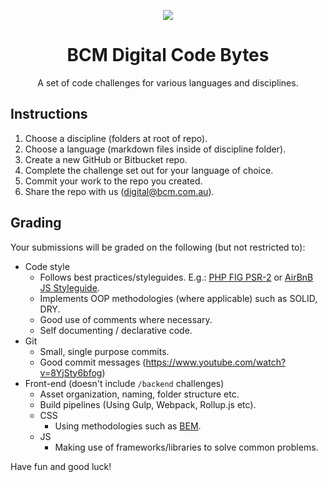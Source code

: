 <p align="center"><img src="https://cloud.githubusercontent.com/assets/26587063/24181328/12f64432-0f06-11e7-9290-28175cf6980d.png" /></p>
<h1 align="center">BCM Digital Code Bytes</h1>
<p align="center">A set of code challenges for various languages and disciplines.</p>

## Instructions

1. Choose a discipline (folders at root of repo).
1. Choose a language (markdown files inside of discipline folder).
1. Create a new GitHub or Bitbucket repo.
1. Complete the challenge set out for your language of choice.
1. Commit your work to the repo you created.
1. Share the repo with us ([digital@bcm.com.au](digital@bcm.com.au)).

## Grading
Your submissions will be graded on the following (but not restricted to):
- Code style
    - Follows best practices/styleguides. E.g.: [PHP FIG PSR-2](http://www.php-fig.org/psr/psr-2/) or [AirBnB JS Styleguide](https://github.com/airbnb/javascript).
    - Implements OOP methodologies (where applicable) such as SOLID, DRY.
    - Good use of comments where necessary.
    - Self documenting / declarative code.
- Git
    - Small, single purpose commits.
    - Good commit messages (https://www.youtube.com/watch?v=8YjSty6bfog)
- Front-end (doesn't include `/backend` challenges)
    - Asset organization, naming, folder structure etc.
    - Build pipelines (Using Gulp, Webpack, Rollup.js etc).
    - CSS
        - Using methodologies such as [BEM](https://css-tricks.com/bem-101/).
    - JS
        - Making use of frameworks/libraries to solve common problems.

Have fun and good luck!
